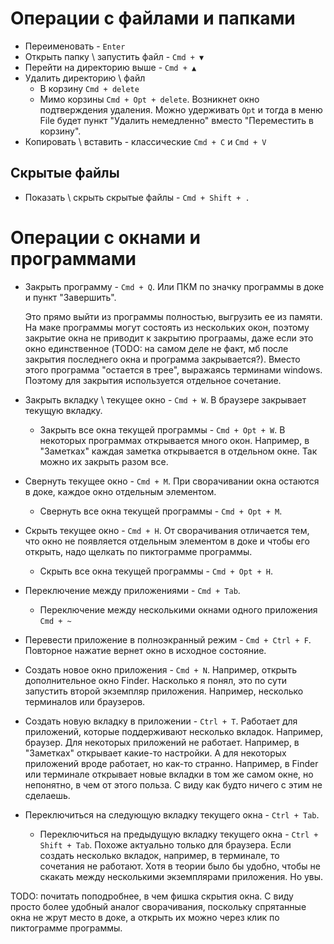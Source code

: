# Операции с файлами и папками

* Переименовать - `Enter`
* Открыть папку \ запустить файл - `Cmd + ▼`
* Перейти на директорию выше - `Cmd + ▲`
* Удалить директорию \ файл
  * В корзину `Cmd + delete`
  * Мимо корзины `Cmd + Opt + delete`. Возникнет окно подтверждения удаления. Можно удерживать `Opt` и тогда в меню File будет пункт "Удалить немедленно" вместо "Переместить в корзину".
* Копировать \ вставить - классические `Cmd + C` и `Cmd + V`

## Скрытые файлы

* Показать \ скрыть скрытые файлы - `Cmd + Shift + .`



# Операции с окнами и программами

* Закрыть программу - `Cmd + Q`. Или ПКМ по значку программы в доке и пункт "Завершить".

  Это прямо выйти из программы полностью, выгрузить ее из памяти. На маке программы могут состоять из нескольких окон, поэтому закрытие окна не приводит к закрытию програамы, даже если это окно единственное (TODO: на самом деле не факт, мб после закрытия последнего окна и программа закрывается?). Вместо этого программа "остается в трее", выражаясь терминами windows. Поэтому для закрытия используется отдельное сочетание.

* Закрыть вкладку \ текущее окно - `Cmd + W`. В браузере закрывает текущую вкладку.

  * Закрыть все окна текущей программы - `Cmd + Opt + W`. В некоторых программах открывается много окон. Например, в "Заметках" каждая заметка открывается в отдельном окне. Так можно их закрыть разом все.

* Свернуть текущее окно - `Cmd + M`. При сворачивании окна остаются в доке, каждое окно отдельным элементом.

  * Свернуть все окна текущей программы - `Cmd + Opt + M`.

* Скрыть текущее окно - `Cmd + H`. От сворачивания отличается тем, что окно не появляется отдельным элементом в доке и чтобы его открыть, надо щелкать по пиктограмме программы.

  * Скрыть все окна текущей программы - `Cmd + Opt + H`.

* Переключение между приложениями - `Cmd + Tab`.

  * Переключение между несколькими окнами одного приложения `Cmd + ~`

* Перевести приложение в полноэкранный режим - `Cmd + Ctrl + F`. Повторное нажатие вернет окно в исходное состояние.

* Создать новое окно приложения - `Cmd + N`. Например, открыть дополнительное окно Finder. Насколько я понял, это по сути запустить второй экземпляр приложения. Например, несколько терминалов или браузеров.

* Создать новую вкладку в приложении - `Ctrl + T`. Работает для приложений, которые поддерживают несколько вкладок. Например, браузер. Для некоторых приложений не работает. Например, в "Заметках" открывает какие-то настройки. А для некоторых приложений вроде работает, но как-то странно. Например, в Finder или терминале открывает новые вкладки в том же самом окне, но непонятно, в чем от этого польза. С виду как будто ничего с этим не сделаешь.

* Переключиться на следующую вкладку текущего окна - `Ctrl + Tab`.

  * Переключиться на предыдущую вкладку текущего окна - `Ctrl + Shift + Tab`. Похоже актуально только для браузера. Если создать несколько вкладок, например, в терминале, то сочетания не работают. Хотя в теории было бы удобно, чтобы не скакать между несколькими экземплярами приложения. Но увы.



TODO: почитать поподробнее, в чем фишка скрытия окна. С виду просто более удобный аналог сворачивания, поскольку спрятанные окна не жрут место в доке, а открыть их можно через клик по пиктограмме программы.

